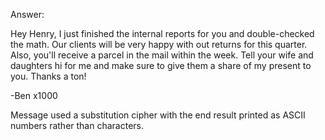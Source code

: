 Answer:

Hey Henry,
I just finished the internal reports for you and double-checked the math.  Our clients will be very happy with out returns for this quarter.  Also, you'll receive a parcel in the mail within the week.  Tell your wife and daughters hi for me and make sure to give them a share of my present to you.  Thanks a ton!

-Ben
x1000

Message used a substitution cipher with the end result printed as ASCII numbers rather than characters.
